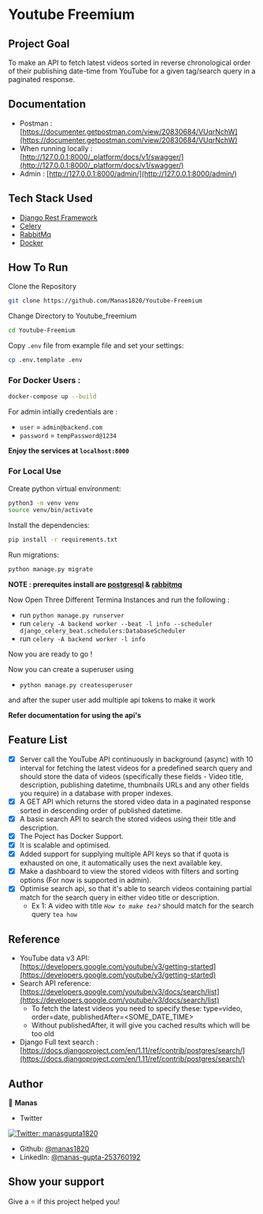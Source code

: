 # Youtube Freemium

## Project Goal

To make an API to fetch latest videos sorted in reverse chronological order of their publishing date-time from YouTube for a given tag/search query in a paginated response.

## Documentation 

- Postman : [https://documenter.getpostman.com/view/20830684/VUqrNchW](https://documenter.getpostman.com/view/20830684/VUqrNchW)
- When running locally : [http://127.0.0.1:8000/_platform/docs/v1/swagger/](http://127.0.0.1:8000/_platform/docs/v1/swagger/)
- Admin : [http://127.0.0.1:8000/admin/](http://127.0.0.1:8000/admin/)

## Tech Stack Used

- [Django Rest Framework](https://www.django-rest-framework.org/)
- [Celery](https://www.fullstackpython.com/celery.html)
- [RabbitMq](https://rabbitmq.com/)
- [Docker](https://www.docker.com/)

## How To Run

Clone the Repository

```bash
git clone https://github.com/Manas1820/Youtube-Freemium 
```
Change Directory to Youtube_freemium

```bash
cd Youtube-Freemium 
```
Copy `.env` file from example file and set your settings:

```bash
cp .env.template .env
```

### For Docker Users :

```bash
docker-compose up --build 
```

For admin intially credentials are : 
- ```user``` = ```admin@backend.com```
- ```password``` = ```tempPassword@1234```

<b>Enjoy the services at  `localhost:8000`</b>

### For Local Use

Create python virtual environment:

```bash
python3 -m venv venv
source venv/bin/activate
```

Install the dependencies:

```bash
pip install -r requirements.txt
```

Run migrations:

```bash
python manage.py migrate
```
<b>NOTE : prerequites install are [postgresql](https://www.postgresql.org/download/) & [rabbitmq](https://www.rabbitmq.com/install-debian.html)</b>

Now Open Three Different Termina Instances and run the following :

- run `python manage.py runserver`
- run `celery -A backend worker --beat -l info --scheduler django_celery_beat.schedulers:DatabaseScheduler`
- run `celery -A backend worker -l info`

Now you are ready to go !

Now you can create a superuser using 
- `python manage.py createsuperuser`

and after the super user add multiple api tokens to make it work

<b> Refer documentation for using the api's </b>

## Feature List

- [X] Server call the YouTube API continuously in background (async) with 10 interval for fetching the latest videos for a predefined search query and should store the data of videos (specifically these fields - Video title, description, publishing datetime, thumbnails URLs and any other fields you require) in a database with proper indexes.
- [X] A GET API which returns the stored video data in a paginated response sorted in descending order of published datetime.
- [X] A basic search API to search the stored videos using their title and description.
- [X] The Poject has Docker Support.
- [X] It is scalable and optimised.
- [X] Added support for supplying multiple API keys so that if quota is exhausted on one, it automatically uses the next available key.
- [X] Make a dashboard to view the stored videos with filters and sorting options (For now is supported in admin).
- [X] Optimise search api, so that it's able to search videos containing partial match for the search query in either video title or description.
    - Ex 1: A video with title *`How to make tea?`* should match for the search query `tea how`


## Reference
- YouTube data v3 API: [https://developers.google.com/youtube/v3/getting-started](https://developers.google.com/youtube/v3/getting-started)
- Search API reference: [https://developers.google.com/youtube/v3/docs/search/list](https://developers.google.com/youtube/v3/docs/search/list)
    - To fetch the latest videos you need to specify these: type=video, order=date, publishedAfter=<SOME_DATE_TIME>
    - Without publishedAfter, it will give you cached results which will be too old
- Django Full text search : [https://docs.djangoproject.com/en/1.11/ref/contrib/postgres/search/](https://docs.djangoproject.com/en/1.11/ref/contrib/postgres/search/)

## Author
👤 **Manas**

* Twitter
<a href="https://twitter.com/manasgupta1820" target="_blank">
    <img alt="Twitter: manasgupta1820" src="https://img.shields.io/twitter/follow/manasgupta1820.svg?style=social" />
  </a>
  
* Github: [@manas1820](https://github.com/manas1820)
* LinkedIn: [@manas-gupta-253760192](https://www.linkedin.com/in/manas-gupta-253760192)

## Show your support

Give a ⭐️ if this project helped you!

